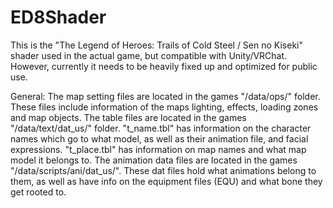 # ED8Shader
This is the "The Legend of Heroes: Trails of Cold Steel / Sen no Kiseki" shader used in the actual game, but compatible with Unity/VRChat. However, currently it needs to be heavily fixed up and optimized for public use.

General:
The map setting files are located in the games "/data/ops/" folder. These files include information of the maps lighting, effects, loading zones and map objects.
The table files are located in the games "/data/text/dat_us/" folder. "t_name.tbl" has information on the character names which go to what model, as well as their animation file, and facial expressions. "t_place.tbl" has information on map names and what map model it belongs to.
The animation data files are located in the games "/data/scripts/ani/dat_us/". These dat files hold what animations belong to them, as well as have info on the equipment files (EQU) and what bone they get rooted to.
